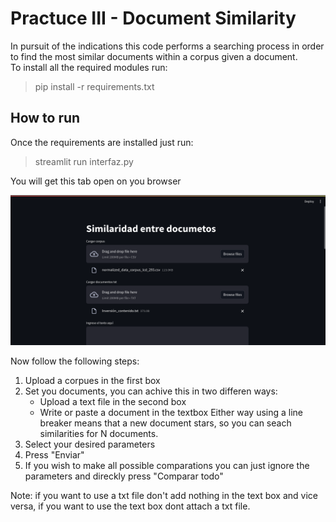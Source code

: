 # Practuce III - Document Similarity

In pursuit of the indications this code performs a searching process in order to find the most similar documents within a corpus given a document.  
To install all the required modules run:

> pip install -r requirements.txt

## How to run

Once the requirements are installed just run:

> streamlit run interfaz.py

You will get this tab open on you browser

![General viw](https://github.com/skoday/kindeyStone/blob/main/Screenshot%20from%202024-04-09%2019-46-25.png)

Now follow the following steps:
1. Upload a corpues in the first box
2. Set you documents, you can achive this in two differen ways:
   * Upload a text file in the second box
   * Write or paste a document in the textbox
   Either way using a line breaker means that a new document stars, so you can seach similarities for N documents.
3. Select your desired parameters
4. Press "Enviar"
5. If you wish to make all possible comparations you can just ignore the parameters and direckly press "Comparar todo"

Note: if you want to use a txt file don't add nothing in the text box and vice versa, if you want to use the text box dont attach a txt file.

